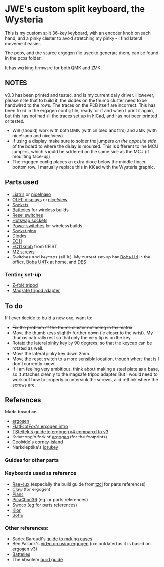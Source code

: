 # JWE's custom split keyboard, the Wysteria

This is my custom split 36-key keyboard, with an encoder knob on each hand, and a pinky cluster to avoid stretching my pinky – I find lateral movement easier.

The pcbs, and the source ergogen file used to generate them, can be found in the pcbs folder.

It has working firmware for both QMK and ZMK.

## NOTES
v0.3 has been printed and tested, and is my current daily driver. However, please note that to build it, the diodes on the thumb cluster need to be handwired to the rows. The traces on the PCB itself are incorrect. This has been fixed in the ergogen config file, ready for if and when I print it again, but this has not had all the traces set up in KiCad, and has not been printed or tested.

* Will (should) work with both QMK (with an oled and trrs) and ZMK (with nice!nano and nice!view)
* If using a display, make sure to solder the jumpers _on the opposite side_ of the board to where the dislay is mounted. This is different to the MCU jumpers, which should be soldered on the same side as the MCU (if mounting face-up)
* The ergogen config places an extra diode below the middle finger, bottom row. I manually replace this in KiCad with the Wysteria graphic.

## Parts used
* [Liatris](https://splitkb.com/collections/keyboard-parts/products/liatris) or [nice!nano](https://splitkb.com/collections/keyboard-parts/products/nice-nano)
* [OLED displays](https://www.aliexpress.com/item/32850288143.html?spm=a2g0o.order_list.order_list_main.40.77df1802Ut4SVX) or [nice!view](https://splitkb.com/collections/keyboard-parts/products/nice-view)
* [Sockets](https://www.aliexpress.com/item/32980406694.html?spm=a2g0o.order_list.order_list_main.5.21ef1802pi0AaX)
* [Batteries](https://www.aliexpress.com/item/4000377326948.html?spm=a2g0o.order_list.order_list_main.29.77df1802Ut4SVX) for wireless builds
* [Reset switches](https://www.aliexpress.com/item/32912263133.html?spm=a2g0o.order_list.order_list_main.15.21ef1802pi0AaX)
* [Hotswap sockets](https://www.aliexpress.com/item/1005003873653184.html?spm=a2g0o.order_list.order_list_main.21.21ef1802pi0AaX)
* [Power switches](https://www.aliexpress.com/item/1005003308186629.html?spm=a2g0o.order_list.order_list_main.26.21ef1802pi0AaX) for wireless builds
* [Socket pins](https://www.aliexpress.com/item/4000062247368.html?spm=a2g0o.order_list.order_list_main.31.21ef1802pi0AaX)
* [Diodes](https://www.aliexpress.com/item/32660088529.html?spm=a2g0o.order_list.order_list_main.5.21ef1802a9afJe)
* [EC11](https://www.aliexpress.com/item/1005003824684681.html?spm=a2g0o.cart.0.0.5d5838daGifwXE&mp=1)
* [EC11 knob](https://github.com/GEIGEIGEIST/KLOR/tree/main/knob) from GEIST
* [M2 screws](url)
* Switches and keycaps (all 1u). My current set-up has [Boba U4](https://splitkb.com/collections/switches-and-keycaps/products/gazzew-boba-u4-silent-tactile-switch?_pos=1&_fid=bebc80122&_ss=c) in the office, [Boba U4Tx](https://splitkb.com/collections/switches-and-keycaps/products/gazzew-boba-u4tx-thocky-tactile-switch?_pos=7&_fid=bebc80122&_ss=c) at home, and [DES](https://github.com/sporkus/PseudoMakeMeKeyCapProfiles/tree/master/stl/MX)

### Tenting set-up

* [Z-fold tripod](https://www.aliexpress.com/item/1005006313678530.html)
* [Magsafe tripod adapter](https://www.aliexpress.com/item/1005006074567830.html)

## To do

If I ever decide to build a new one, want to:

* ~~Fix the problem of the thumb cluster not being in the matrix~~
* Move the thumb keys slightly further down (ie closer to the wrist). My thumbs naturally rest so that only the very tip is on the key.
* Rotate the lateral pinky key by 90 degrees, so that the keycap can be rotated as well.
* Move the lateral pinky key down 2mm.
* Move the reset switch to a more sensible location, though where that is I don't currently know.
* If I am feeling very ambitious, think about making a steel plate as a base, so it attaches cleanly to the magsafe tripod adapter. But I would need to work out how to properly countersink the screws, and rethink where the screws are.

## References

Made based on
* [ergogen](https://github.com/ergogen/ergogen)
* [FlatFootFox's ergogen intro](https://flatfootfox.com/ergogen-introduction/)
* [TSteffek's guide to ergogen v4 compared to v3](https://github.com/tsteffek/Ergogen-V4-Migration-Guide)
* Kvietcong's fork of [ergogen](https://github.com/kvietcong/ergogen) (for the footprints)
* Ceoloide's [corney-island](https://github.com/ceoloide/corney-island)
* Narkoleptika's [josukey](https://github.com/Narkoleptika/josukey)

### Guides for other parts

### Keyboards used as reference
* [Rae-dux](https://github.com/andrewjrae/rae-dux) (especially the build guide from [tzcl](https://www.tzcl.me/blog/rae-dux) for parts references)
* [Claw](https://gitlab.com/Audijo/keyboard) (for ergogen)
* [Piano](https://github.com/benvallack/ergogen/blob/master/input/config-piano.yaml)
* [PicaChoc36](https://github.com/zzeneg/picachoc36) (eg for parts references)
* [Swoop](https://github.com/jimmerricks/swoop) (eg for parts references)
* [Klor](https://github.com/GEIGEIGEIST/KLOR/blob/main/docs/buildguide_acrylic_ble.md)
* [Sofle](https://josefadamcik.github.io/SofleKeyboard/sourcing_parts.html)

### Other references:
* Sadek Baroudi's [guide to making cases](https://github.com/sadekbaroudi/keyboard-guides/blob/master/cases/README.md)
* Ben Vallack's [video on using ergogen](https://www.youtube.com/watch?v=M_VuXVErD6E) (nb: outdated as it is based on ergogen v3)
* [Batteries](https://github.com/joric/nrfmicro/wiki/Batteries#301230)
* The Absolem [build guide](https://zealot.hu/absolem/#build)
